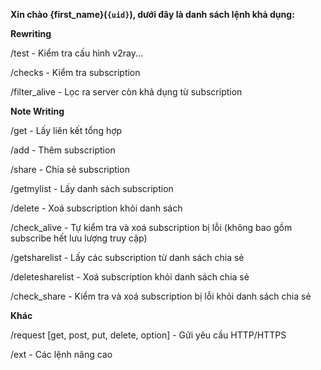 __Xin chào **{first_name}**(`{uid}`), dưới đây là danh sách lệnh khả dụng:__

**Rewriting**

/test - Kiểm tra cấu hình v2ray...

/checks - Kiểm tra subscription

/filter_alive - Lọc ra server còn khả dụng từ subscription

**Note Writing**
    
/get - Lấy liên kết tổng hợp

/add - Thêm subscription

/share - Chia sẻ subscription

/getmylist - Lấy danh sách subscription

/delete - Xoá subscription khỏi danh sách

/check_alive - Tự kiểm tra và xoá subscription bị lỗi (không bao gồm subscribe hết lưu lượng truy cập)

/getsharelist - Lấy các subscription từ danh sách chia sẻ

/deletesharelist - Xoá subscription khỏi danh sách chia sẻ 

/check_share - Kiểm tra và xoá subscription bị lỗi khỏi danh sách chia sẻ

**Khác**

/request [get, post, put, delete, option] - Gửi yêu cầu HTTP/HTTPS

/ext - Các lệnh nâng cao